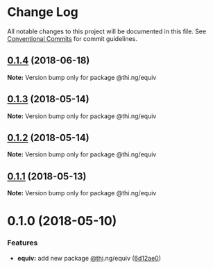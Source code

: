 # Change Log

All notable changes to this project will be documented in this file.
See [Conventional Commits](https://conventionalcommits.org) for commit guidelines.

<a name="0.1.4"></a>
## [0.1.4](https://github.com/thi-ng/umbrella/compare/@thi.ng/equiv@0.1.3...@thi.ng/equiv@0.1.4) (2018-06-18)




**Note:** Version bump only for package @thi.ng/equiv

<a name="0.1.3"></a>
## [0.1.3](https://github.com/thi-ng/umbrella/compare/@thi.ng/equiv@0.1.2...@thi.ng/equiv@0.1.3) (2018-05-14)




**Note:** Version bump only for package @thi.ng/equiv

<a name="0.1.2"></a>
## [0.1.2](https://github.com/thi-ng/umbrella/compare/@thi.ng/equiv@0.1.1...@thi.ng/equiv@0.1.2) (2018-05-14)




**Note:** Version bump only for package @thi.ng/equiv

<a name="0.1.1"></a>
## [0.1.1](https://github.com/thi-ng/umbrella/compare/@thi.ng/equiv@0.1.0...@thi.ng/equiv@0.1.1) (2018-05-13)




**Note:** Version bump only for package @thi.ng/equiv

<a name="0.1.0"></a>
# 0.1.0 (2018-05-10)


### Features

* **equiv:** add new package [@thi](https://github.com/thi).ng/equiv ([6d12ae0](https://github.com/thi-ng/umbrella/commit/6d12ae0))

